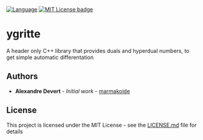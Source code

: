 [![Language](https://img.shields.io/badge/C%2B%2B-14-blue.svg)](https://en.wikipedia.org/wiki/C%2B%2B#Standardization) [![MIT License badge](https://img.shields.io/badge/license-MIT-green.svg)](https://github.com/marmakoide/saucats/blob/master/LICENSE)

# ygritte
A header only C++ library that provides duals and hyperdual numbers, to get 
simple automatic differentation

## Authors

* **Alexandre Devert** - *Initial work* - [marmakoide](https://github.com/marmakoide)

## License

This project is licensed under the MIT License - see the [LICENSE.md](LICENSE.md) file for details

